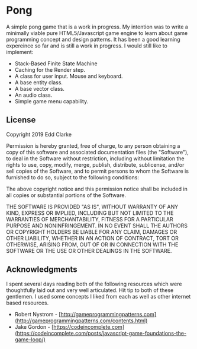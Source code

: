# Pong

A simple pong game that is a work in progress. My intention was to write a minimally viable pure HTML5/Javascript game engine to learn about game programming concept and design patterns. It has been a good learning expereince so far and is still a work in progress. I would still like to implement:

* Stack-Based Finite State Machine
* Caching for the Render step.
* A class for user input. Mouse and keyboard.
* A base entity class.
* A base vector class.
* An audio class.
* Simple game menu capability.


## License

Copyright 2019 Edd Clarke

Permission is hereby granted, free of charge, to any person obtaining a copy of this software and associated documentation files (the "Software"), to deal in the Software without restriction, including without limitation the rights to use, copy, modify, merge, publish, distribute, sublicense, and/or sell copies of the Software, and to permit persons to whom the Software is furnished to do so, subject to the following conditions:

The above copyright notice and this permission notice shall be included in all copies or substantial portions of the Software.

THE SOFTWARE IS PROVIDED "AS IS", WITHOUT WARRANTY OF ANY KIND, EXPRESS OR IMPLIED, INCLUDING BUT NOT LIMITED TO THE WARRANTIES OF MERCHANTABILITY, FITNESS FOR A PARTICULAR PURPOSE AND NONINFRINGEMENT. IN NO EVENT SHALL THE AUTHORS OR COPYRIGHT HOLDERS BE LIABLE FOR ANY CLAIM, DAMAGES OR OTHER LIABILITY, WHETHER IN AN ACTION OF CONTRACT, TORT OR OTHERWISE, ARISING FROM, OUT OF OR IN CONNECTION WITH THE SOFTWARE OR THE USE OR OTHER DEALINGS IN THE SOFTWARE.

## Acknowledgments
I spent several days reading both of the following resources which were thoughtfully laid out and very well articulated. Hit tip to both of these gentlemen. I used some concepts I liked from each as well as other internet based resources.

* Robert Nystrom - [http://gameprogrammingpatterns.com](http://gameprogrammingpatterns.com/contents.html)
* Jake Gordon - [https://codeincomplete.com](https://codeincomplete.com/posts/javascript-game-foundations-the-game-loop/)

